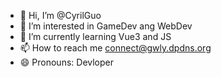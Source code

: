 - 👋 Hi, I’m @CyrilGuo
- 👀 I’m interested in GameDev ang WebDev
- 🌱 I’m currently learning Vue3 and JS
- 📫 How to reach me connect@gwly.dpdns.org
- 😄 Pronouns: Devloper
